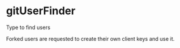 # gitUserFinder
Type to find users

Forked users are requested to create their own client keys and use it.
